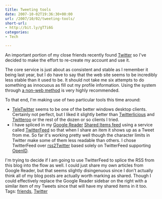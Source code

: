 ```yaml
---
title: Tweeting tools
date: 2007-10-02T19:36:30+00:00
url: /2007/10/02/tweeting-tools/
short-url:
- http://bit.ly/gT7i6G
categories:
- Tech

---
```

<div class='microid-mailto+http:sha1:5f43b463a5a117ba3678ecf334fda53a62ca8ca3'>

An important portion of my close friends recently found <a href="http://www.twitter.com">Twitter</a> so I've decided to make the effort to re-create my account and use it.

The core service is just about as consistent and stable as I remember it being last year, but I do have to say that the web site seems to be incredibly less stable than it used to be. It should not take me six attempts to do something as innocuous as fill out my profile information. Using the system through <a href="http://twitter.pbwiki.com/Apps">a non-web method</a> is very highly recommended.

To that end, I'm making use of two particular tools this time around:
<ul>
<li>
<a href="http://teletwitter.com/">TeleTwitter</a> seems to be one of the better windows desktop clients. Certainly not perfect, but I liked it slightly better than <a href="http://www.ejecutive.co.uk/projects/twitterlicious">Twitterlicious</a> and <a href="http://rareedge.com/twitteroo">Twitteroo</a> or the rest of the dozen or so clients I tried.
</li>
<li>
I have spliced in my <a href="http://www.google.com/reader">Google Reader</a> <a href="http://www.google.com/reader/shared/11744257827464780163">Shared Items feed</a> using a service called <a href="http://twitterfeed.com/">TwitterFeed</a> so that when I share an item it shows up as a Tweet from me. So far it's working pretty well though the character limits in Twitter make some of them less readable than others. I chose TwitterFeed over <a href="http://www.pivari.com/rss2twitter.html">rss2Twitter</a> based solely on TwitterFeed supporting <a href="http://openid.org">OpenID</a>.
</li>
</ul>
I'm trying to decide if I am going to use TwitterFeed to splice the RSS from this blog into the flow as well. I could just share my own articles from Google Reader, but that seems slightly disingenuous since I don't actually think all of my blog posts are actually worth marking as shared. Though I could effectively replace the Google Reader sidebar on the right with a similar item of my Tweets since that will have my shared items in it too.

</div>

<div class="st-post-tags">
Tags: <a href="http://www.cavort.org/tag/friends/" title="friends" rel="tag">friends</a>, <a href="http://www.cavort.org/tag/twitter/" title="Twitter" rel="tag">Twitter</a><br />
</div>